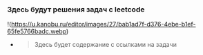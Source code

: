 ### Здесь будут решения задач с leetcode
!(https://u.kanobu.ru/editor/images/27/bab1ad7f-d376-4ebe-b1ef-65fe5766badc.webp)

- > Здесь будет содержание с ссылками на задачи 
